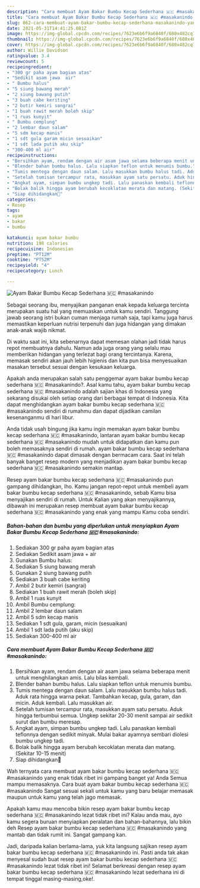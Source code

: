 ```yaml
---
description: "Cara membuat Ayam Bakar Bumbu Kecap Sederhana 🇲🇨 #masakanindo yang lezat dan Mudah Dibuat"
title: "Cara membuat Ayam Bakar Bumbu Kecap Sederhana 🇲🇨 #masakanindo yang lezat dan Mudah Dibuat"
slug: 862-cara-membuat-ayam-bakar-bumbu-kecap-sederhana-masakanindo-yang-lezat-dan-mudah-dibuat
date: 2021-05-31T14:41:25.081Z
image: https://img-global.cpcdn.com/recipes/7623e6b6f9a6840f/680x482cq70/ayam-bakar-bumbu-kecap-sederhana-🇲🇨-masakanindo-foto-resep-utama.jpg
thumbnail: https://img-global.cpcdn.com/recipes/7623e6b6f9a6840f/680x482cq70/ayam-bakar-bumbu-kecap-sederhana-🇲🇨-masakanindo-foto-resep-utama.jpg
cover: https://img-global.cpcdn.com/recipes/7623e6b6f9a6840f/680x482cq70/ayam-bakar-bumbu-kecap-sederhana-🇲🇨-masakanindo-foto-resep-utama.jpg
author: Willie Davidson
ratingvalue: 3.4
reviewcount: 5
recipeingredient:
- "300 gr paha ayam bagian atas"
- "Sedikit asam jawa  air"
- " Bumbu halus"
- "5 siung bawang merah"
- "2 siung bawang putih"
- "3 buah cabe keriting"
- "2 butir kemiri sangrai"
- "1 buah rawit merah boleh skip"
- "1 ruas kunyit"
- " Bumbu cemplung"
- "2 lembar daun salam"
- "5 sdm kecap manis"
- "1 sdt gula garam micin sesuaikan"
- "1 sdt lada putih aku skip"
- "300-400 ml air"
recipeinstructions:
- "Bersihkan ayam, rendam dengan air asam jawa selama beberapa menit untuk menghilangkan amis. Lalu bilas kembali."
- "Blender bahan bumbu halus. Lalu siapkan teflon untuk menumis bumbu."
- "Tumis mentega dengan daun salam. Lalu masukkan bumbu halus tadi. Aduk rata hingga warna pekat. Tambahkan kecap, gula, garam, dan micin. Aduk kembali. Lalu masukkan air."
- "Setelah tumisan tercampur rata, masukkan ayam satu persatu. Aduk hingga terbumbui semua. Ungkep sekitar 20-30 menit sampai air sedikit surut dan bumbu meresap."
- "Angkat ayam, simpan bumbu ungkep tadi. Lalu panaskan kembali teflonnya dengan sedikit minyak. Mulai bakar ayamnya sembari diolesi bumbu ungkep tadi."
- "Bolak balik hingga ayam berubah kecoklatan merata dan matang. (Sekitar 10-15 menit)"
- "Siap dihidangkan🥰"
categories:
- Resep
tags:
- ayam
- bakar
- bumbu

katakunci: ayam bakar bumbu 
nutrition: 198 calories
recipecuisine: Indonesian
preptime: "PT12M"
cooktime: "PT52M"
recipeyield: "4"
recipecategory: Lunch

---
```



![Ayam Bakar Bumbu Kecap Sederhana 🇲🇨 #masakanindo](https://img-global.cpcdn.com/recipes/7623e6b6f9a6840f/680x482cq70/ayam-bakar-bumbu-kecap-sederhana-🇲🇨-masakanindo-foto-resep-utama.jpg)

Sebagai seorang ibu, menyajikan panganan enak kepada keluarga tercinta merupakan suatu hal yang memuaskan untuk kamu sendiri. Tanggung jawab seorang istri bukan cuman menjaga rumah saja, tapi kamu juga harus memastikan keperluan nutrisi terpenuhi dan juga hidangan yang dimakan anak-anak wajib nikmat.

Di waktu  saat ini, kita sebenarnya dapat memesan olahan jadi tidak harus repot membuatnya dahulu. Namun ada juga orang yang selalu mau memberikan hidangan yang terlezat bagi orang tercintanya. Karena, memasak sendiri akan jauh lebih higienis dan kita pun bisa menyesuaikan masakan tersebut sesuai dengan kesukaan keluarga. 



Apakah anda merupakan salah satu penggemar ayam bakar bumbu kecap sederhana 🇲🇨 #masakanindo?. Asal kamu tahu, ayam bakar bumbu kecap sederhana 🇲🇨 #masakanindo adalah sajian khas di Indonesia yang sekarang disukai oleh setiap orang dari berbagai tempat di Indonesia. Kita dapat menghidangkan ayam bakar bumbu kecap sederhana 🇲🇨 #masakanindo sendiri di rumahmu dan dapat dijadikan camilan kesenanganmu di hari libur.

Anda tidak usah bingung jika kamu ingin memakan ayam bakar bumbu kecap sederhana 🇲🇨 #masakanindo, lantaran ayam bakar bumbu kecap sederhana 🇲🇨 #masakanindo mudah untuk didapatkan dan kamu pun boleh memasaknya sendiri di rumah. ayam bakar bumbu kecap sederhana 🇲🇨 #masakanindo dapat dimasak dengan bermacam cara. Saat ini telah banyak banget resep modern yang menjadikan ayam bakar bumbu kecap sederhana 🇲🇨 #masakanindo semakin mantap.

Resep ayam bakar bumbu kecap sederhana 🇲🇨 #masakanindo pun gampang dihidangkan, lho. Kamu jangan repot-repot untuk membeli ayam bakar bumbu kecap sederhana 🇲🇨 #masakanindo, sebab Kamu bisa menyajikan sendiri di rumah. Untuk Kalian yang akan menyajikannya, dibawah ini merupakan resep membuat ayam bakar bumbu kecap sederhana 🇲🇨 #masakanindo yang enak yang mampu Kamu coba sendiri.

<!--inarticleads1-->

##### Bahan-bahan dan bumbu yang diperlukan untuk menyiapkan Ayam Bakar Bumbu Kecap Sederhana 🇲🇨 #masakanindo:

1. Sediakan 300 gr paha ayam bagian atas
1. Sediakan Sedikit asam jawa + air
1. Gunakan  Bumbu halus:
1. Sediakan 5 siung bawang merah
1. Gunakan 2 siung bawang putih
1. Sediakan 3 buah cabe keriting
1. Ambil 2 butir kemiri (sangrai)
1. Sediakan 1 buah rawit merah (boleh skip)
1. Ambil 1 ruas kunyit
1. Ambil  Bumbu cemplung:
1. Ambil 2 lembar daun salam
1. Ambil 5 sdm kecap manis
1. Sediakan 1 sdt gula, garam, micin (sesuaikan)
1. Ambil 1 sdt lada putih (aku skip)
1. Sediakan 300-400 ml air




<!--inarticleads2-->

##### Cara membuat Ayam Bakar Bumbu Kecap Sederhana 🇲🇨 #masakanindo:

1. Bersihkan ayam, rendam dengan air asam jawa selama beberapa menit untuk menghilangkan amis. Lalu bilas kembali.
1. Blender bahan bumbu halus. Lalu siapkan teflon untuk menumis bumbu.
1. Tumis mentega dengan daun salam. Lalu masukkan bumbu halus tadi. Aduk rata hingga warna pekat. Tambahkan kecap, gula, garam, dan micin. Aduk kembali. Lalu masukkan air.
1. Setelah tumisan tercampur rata, masukkan ayam satu persatu. Aduk hingga terbumbui semua. Ungkep sekitar 20-30 menit sampai air sedikit surut dan bumbu meresap.
1. Angkat ayam, simpan bumbu ungkep tadi. Lalu panaskan kembali teflonnya dengan sedikit minyak. Mulai bakar ayamnya sembari diolesi bumbu ungkep tadi.
1. Bolak balik hingga ayam berubah kecoklatan merata dan matang. (Sekitar 10-15 menit)
1. Siap dihidangkan🥰




Wah ternyata cara membuat ayam bakar bumbu kecap sederhana 🇲🇨 #masakanindo yang enak tidak ribet ini gampang banget ya! Anda Semua mampu memasaknya. Cara buat ayam bakar bumbu kecap sederhana 🇲🇨 #masakanindo Sangat sesuai sekali untuk kamu yang baru belajar memasak maupun untuk kamu yang telah jago memasak.

Apakah kamu mau mencoba bikin resep ayam bakar bumbu kecap sederhana 🇲🇨 #masakanindo lezat tidak ribet ini? Kalau anda mau, ayo kamu segera buruan menyiapkan peralatan dan bahan-bahannya, lalu bikin deh Resep ayam bakar bumbu kecap sederhana 🇲🇨 #masakanindo yang mantab dan tidak rumit ini. Sangat gampang kan. 

Jadi, daripada kalian berlama-lama, yuk kita langsung sajikan resep ayam bakar bumbu kecap sederhana 🇲🇨 #masakanindo ini. Pasti anda tak akan menyesal sudah buat resep ayam bakar bumbu kecap sederhana 🇲🇨 #masakanindo lezat tidak ribet ini! Selamat berkreasi dengan resep ayam bakar bumbu kecap sederhana 🇲🇨 #masakanindo lezat sederhana ini di tempat tinggal masing-masing,oke!.

